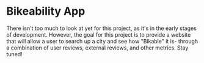 # Bikeability App

There isn't too much to look at yet for this project, as it's in the early stages of development. However, the goal for this project is to provide a website that will allow a user to search up a city and see how "Bikable" it is- through a combination of user reviews, external reviews, and other metrics. Stay tuned!
